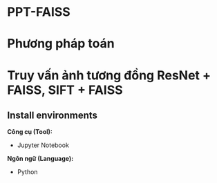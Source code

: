 # PPT-FAISS
# Phương pháp toán
# Truy vấn ảnh tương đồng ResNet + FAISS, SIFT + FAISS
## Install environments
**Công cụ (Tool):**<br>
* Jupyter Notebook

**Ngôn ngữ (Language):**<br>
* Python

